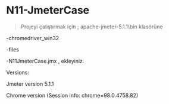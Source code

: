 # N11-JmeterCase

>Projeyi çalıştırmak için ; apache-jmeter-5.1.1\bin klasörüne

-chromedriver_win32

-files

-N11JmeterCase.jmx , ekleyiniz.


Versions:

Jmeter version 5.1.1

Chrome version (Session info: chrome=98.0.4758.82)
